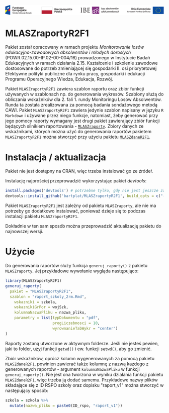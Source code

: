 ![KL+RP+IBE+EFS](inst/Belka-Losy-absolwentow-Kolor-PL.png)

# MLASZraportyR2F1

Pakiet został opracowany w ramach projektu *Monitorowanie losów edukacyjno-zawodowych absolwentów i młodych dorosłych* (POWR.02.15.00-IP.02-00-004/16) prowadzonego w Instytucie Badań Edukacyjnych w ramach działania 2.15. Kształcenie i szkolenie zawodowe dostosowane do potrzeb zmieniającej się gospodarki II. osi priorytetowej Efektywne polityki publiczne dla rynku pracy, gospodarki i edukacji Programu Operacyjnego Wiedza, Edukacja, Rozwój.

Pakiet `MLASZraportyR2F1` zawiera szablon raportu oraz zbiór funkcji używanych w szablonach np. do generowania wykresów. Szablony służą do obliczania wskaźników dla 2. fali 1. rundy Monitoringu Losów Absolwentów. Runda ta została zrealizowana za pomocą badania sondażowego metodą CAWI. Pakiet `MLASZraportyR2F1` zawiera jedynie szablon napisany w języku `R Markdown` i używane przez niego funkcje, natomiast, żeby generować przy jego pomocy raporty wymagany jest drugi pakiet zawierający zbiór funkcji będących silnikiem raportowania - [`MLASZraporty`](https://github.com/bartplat/MLASZraporty). Zbiory danych ze wskaźnikami, których można użyć do generowania raportów pakietem `MLASZraportyR2F1` można stworzyć przy użyciu pakietu [`MLASZdaneR2F1`](https://github.com/bartplat/MLASZdaneR2F2).

# Instalacja / aktualizacja

Pakiet nie jest dostępny na CRAN, więc trzeba instalować go ze źródeł.

Instalację najprościej przeprowadzić wykorzystując pakiet *devtools*:

```r
install.packages('devtools') # potrzebne tylko, gdy nie jest jeszcze zainstalowany
devtools::install_github('bartplat/MLASZraportyR2F1', build_opts = c("--no-resave-data"))
```
Pakiet `MLASZraportyR2F1` jest zależny od pakietu `MLASZraporty`, ale nie ma potrzeby go dodatkowo instalować, ponieważ dzieje się to podczas instalacji pakietu `MLASZraportyR2F1`.

Dokładnie w ten sam sposób można przeprowadzić aktualizację pakietu do najnowszej wersji.

# Użycie

Do generowania raportów służy funkcja `generuj_raporty()` z pakietu `MLASZraporty`. Jej przykładowe wywołanie wygląda następująco:

```r
library(MLASZraportyR2F1)
generuj_raporty(
  pakiet = "MLASZraportyR2F1",
  szablon = "raport_szkoly_2rm.Rmd",
    wskazniki = szkola,
    wskaznikiGrPor = wojSzk,
    kolumnaNazwaPliku = nazwa_pliku,
    parametry = list(typDokumentu = "pdf",
                     progLiczebnosci = 10,
                     wyrownanieTabWykr = "center")
)
```

Raporty zostaną utworzone w aktywnym folderze. Jeśli nie jesteś pewien, jaki to folder, użyj funkcji `getwd()` i ew. funkcji `setwd()`, aby go zmienić.

Zbiór wskaźników, oprócz kolumn wygenerowanych za pomocą pakietu `MLASZdaneR2F1`, powinien zawierać także kolumnę z nazwą każdego z generowanych raportów - argument `kolumnaNazwaPliku` w funkcji `generuj_raporty()`. Nie jest ona tworzona w wyniku działania funkcji pakietu `MLASZdaneR2F1`, więc trzeba ją dodać samemu. Przykładowe nazwy plików składające się z ID RSPO szkoły oraz dopisku "raport_v1" można stworzyć w następujący sposób:

```r
szkola = szkola %>% 
  mutate(nazwa_pliku = paste0(ID_rspo, "raport_v1"))
```
